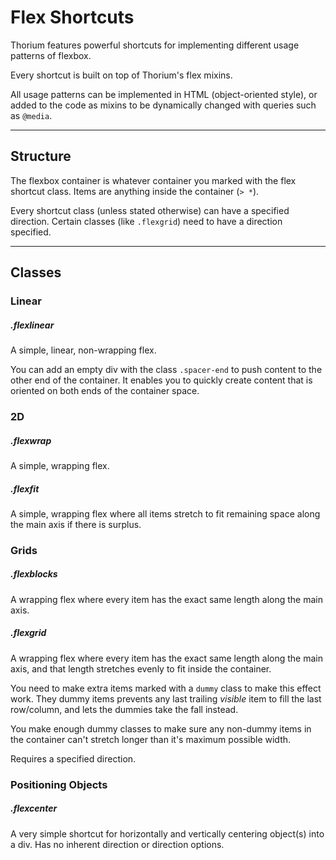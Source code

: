 # Flex Shortcuts

Thorium features powerful shortcuts for implementing different usage patterns of flexbox.

Every shortcut is built on top of Thorium's flex mixins.

All usage patterns can be implemented in HTML (object-oriented style), or added to the code as mixins to be dynamically changed with queries such as `@media`.

---

## Structure
The flexbox container is whatever container you marked with the flex shortcut class. Items are anything inside the container (`> *`).

Every shortcut class (unless stated otherwise) can have a specified direction. Certain classes (like `.flexgrid`) need to have a direction specified.

---

## Classes

### Linear

##### .flexlinear
A simple, linear, non-wrapping flex.

You can add an empty div with the class `.spacer-end` to push content to the other end of the container. It enables you to quickly create content that is oriented on both ends of the container space.

### 2D

##### .flexwrap
A simple, wrapping flex.

##### .flexfit
A simple, wrapping flex where all items stretch to fit remaining space along the main axis if there is surplus.


### Grids

##### .flexblocks
A wrapping flex where every item has the exact same length along the main axis.

##### .flexgrid
A wrapping flex where every item has the exact same length along the main axis, and that length stretches evenly to fit inside the container.

You need to make extra items marked with a `dummy` class to make this effect work. They dummy items prevents any last trailing *visible* item to fill the last row/column, and lets the dummies take the fall instead.

You make enough dummy classes to make sure any non-dummy items in the container can't stretch longer than it's maximum possible width.

Requires a specified direction.

### Positioning Objects

##### .flexcenter
A very simple shortcut for horizontally and vertically centering object(s) into a div. Has no inherent direction or direction options.